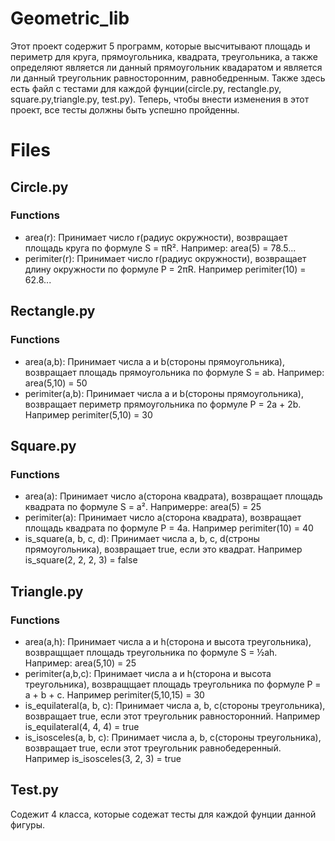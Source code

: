 # Geometric_lib
Этот проект содержит 5 программ, которые высчитывают площадь и периметр для круга, прямоугольника, квадрата, треугольника, а также определяют является ли данный прямоугольник квадаратом и является ли данный треугольник равносторонним, равнобедренным. Также здесь есть файл с тестами для каждой фунции(circle.py, rectangle.py, square.py,triangle.py, test.py).
Теперь, чтобы внести изменения в этот проект, все тесты должны быть успешно пройденны.

# Files
## Circle.py
### Functions
 - area(r): Принимает число r(радиус окружности), возвращает площадь круга по формуле S = πR². Например: area(5) = 78.5...
 - perimiter(r): Принимает число r(радиус окружности), возвращает длину окружности по формуле P = 2πR. Например perimiter(10) = 62.8...
## Rectangle.py
### Functions
 - area(a,b): Принимает числа a и b(стороны прямоугольника), возвращает площадь прямоугольника по формуле S = ab. Например: area(5,10) = 50
 - perimiter(a,b): Принимает числа a и b(стороны прямоугольника), возвращает периметр прямоугольника по формуле P = 2a + 2b. Например perimiter(5,10) = 30
## Square.py
### Functions
 - area(a): Принимает число a(сторона квадрата), возвращает площадь квадрата по формуле S = a². Напримерре: area(5) = 25
 - perimiter(a): Принимает число a(сторона квадрата), возвращает площадь квадрата по формуле P = 4a. Например perimiter(10) = 40
 - is_square(a, b, c, d): Принимает числа a, b, c, d(строны прямоугольника), возвращает true, если это квадрат. Например is_square(2, 2, 2, 3) = false
 ## Triangle.py
### Functions
 - area(a,h): Принимает числа a и h(сторона и высота треугольника), возвращщает площадь треугольника по формуле S = ½ah. Например: area(5,10) = 25
 - perimiter(a,b,c): Принимает числа a и h(сторона и высота треугольника), возвращщает площадь треугольника по формуле P = a + b + c. Например perimiter(5,10,15) = 30
 - is_equilateral(a, b, c): Принимает числа a, b, c(стороны треугольника), возвращает true, если этот треугольник равносторонний. Например is_equilateral(4, 4, 4) = true
 - is_isosceles(a, b, c): Принимает числа a, b, c(стороны треугольника), возвращает true, если этот треугольник равнобедеренный. Например is_isosceles(3, 2, 3) = true
 ## Test.py
 Содежит 4 класса, которые содежат тесты для каждой фунции данной фигуры.
  